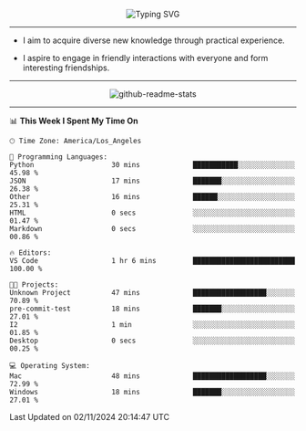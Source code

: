 <p align="center">
  <img src="https://readme-typing-svg.demolab.com?font=Fira+Code&weight=500&size=32&duration=2500&pause=1600&center=true&vCenter=true&random=false&width=1024&height=64&lines=Hi+there+%F0%9F%91%8B;I'm+delighted+you+could+make+it+here+%F0%9F%8E%89;I'm+Harry%2C+a+college+student+still+finding+my+way" alt="Typing SVG" />
</p>


---


- I aim to acquire diverse new knowledge through practical experience.

- I aspire to engage in friendly interactions with everyone and form interesting friendships.


---


<p align="center">
  <img src="https://github-readme-stats.vercel.app/api?username=Harry-Jing&show_icons=true" alt="github-readme-stats"/>
</p>


---

<!--START_SECTION:waka-->
📊 **This Week I Spent My Time On** 

```text
🕑︎ Time Zone: America/Los_Angeles

💬 Programming Languages: 
Python                   30 mins             ███████████░░░░░░░░░░░░░░   45.98 % 
JSON                     17 mins             ███████░░░░░░░░░░░░░░░░░░   26.38 % 
Other                    16 mins             ██████░░░░░░░░░░░░░░░░░░░   25.31 % 
HTML                     0 secs              ░░░░░░░░░░░░░░░░░░░░░░░░░   01.47 % 
Markdown                 0 secs              ░░░░░░░░░░░░░░░░░░░░░░░░░   00.86 % 

🔥 Editors: 
VS Code                  1 hr 6 mins         █████████████████████████   100.00 % 

🐱‍💻 Projects: 
Unknown Project          47 mins             ██████████████████░░░░░░░   70.89 % 
pre-commit-test          18 mins             ███████░░░░░░░░░░░░░░░░░░   27.01 % 
I2                       1 min               ░░░░░░░░░░░░░░░░░░░░░░░░░   01.85 % 
Desktop                  0 secs              ░░░░░░░░░░░░░░░░░░░░░░░░░   00.25 % 

💻 Operating System: 
Mac                      48 mins             ██████████████████░░░░░░░   72.99 % 
Windows                  18 mins             ███████░░░░░░░░░░░░░░░░░░   27.01 % 
```


 Last Updated on 02/11/2024 20:14:47 UTC
<!--END_SECTION:waka-->

